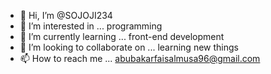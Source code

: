 - 👋 Hi, I’m @SOJOJI234
- 👀 I’m interested in ... programming
- 🌱 I’m currently learning ... front-end development
- 💞️ I’m looking to collaborate on ... learning new things
- 📫 How to reach me ... abubakarfaisalmusa96@gmail.com

<!---
SOJOJI234/SOJOJI234 is a ✨ special ✨ repository because its `README.md` (this file) appears on your GitHub profile.
You can click the Preview link to take a look at your changes.
--->
